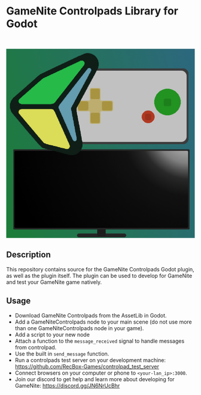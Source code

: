 # GameNite Controlpads Library for Godot
<br/>
<p align="center">
  <img src="icon.png" />
</p>

## Description

This repository contains source for the GameNite Controlpads Godot plugin, as
well as the plugin itself. The plugin can be used to develop for GameNite and
test your GameNite game natively.

## Usage

- Download GameNite Controlpads from the AssetLib in Godot.
- Add a GameNiteControlpads node to your main scene (do not use more than one
  GameNiteControlpads node in your game).
- Add a script to your new node
- Attach a function to the `message_received` signal to handle messages from
  controlpad.
- Use the built in `send_message` function.
- Run a controlpads test server on your development machine:
  https://github.com/RecBox-Games/controlpad_test_server
- Connect browsers on your computer or phone to `<your-lan_ip>:3000`.
- Join our discord to get help and learn more about developing for GameNite:
  https://discord.gg/JN6NrUcBhr